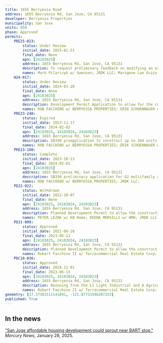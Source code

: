```yaml
---
title: 1655 Berryessa Road
address: 1655 Berryessa Rd, San Jose, CA 95131
developer: Berryessa Properties
municipality: San Jose
units: 850
phase: Approved
permits:
    PRE25-023:
        status: Under Review
        initial_date: 2025-01-21
        final_date: None
        apn: [24103025]
        address: 1655 Berryessa Rd, San Jose, CA 95131
        description: To request preliminary feedback on modifying an existing Planned Development entitlement to allow 100% residential.
        names: Mark Pilarczyk w/ Swenson; JRDK LLC; Marigene Lao Guico w/ GREEN VALLEY CORPORATION;
    H24-017:
        status: Under Review
        initial_date: 2024-03-28
        final_date: None
        apn: [24103025]
        address: 1655 Berryessa Rd, San Jose, CA 95131
        description: Development Permit Application to allow for the construction of up to 62 dwelling units in nine buildings on an approximately 2.09-net-acre site.
        names: ROB FACCHINO w/ BERRYESSA PROPERTIES; ERIK SCHOENNAUER w/ The Schoennauer Company; DEENA MORSILLI w/ HMH;
    PRE23-240:
        status: Expired
        initial_date: 2023-11-17
        final_date: 2024-02-02
        apn: [24103025, 24103024, 24103023]
        address: 1655 Berryessa Rd, San Jose, CA 95131
        description: SB330 preapplication to construct up to 344 units ranging from townhomes, condos apartments and single family homes
        names: ROB FACCHINO w/ BERRYESSA PROPERTIES; ERIK SCHOENNAUER w/ The Schoennauer Company; JRDK LLC;
    PRE23-180:
        status: Complete
        initial_date: 2023-10-13
        final_date: 2024-02-02
        apn: [24103025]
        address: 1655 Berryessa Rd, San Jose, CA 95131
        description: SB330 preliminary application for 62 multifamily attached townhomes in approximately 9 buildings
        names: ROB FACCHINO w/ BERRYESSA PROPERTIES; JRDK LLC;
    PD22-022:
        status: Withdrawn
        initial_date: 2022-10-07
        final_date: None
        apn: [24103025, 24103024, 24103023]
        address: 1655 Berryessa Rd, San Jose, CA 95131
        description: Planned Development Permit to allow the construction of a seven-story residential building with up to 105 residential condominium units on an approximately 1.15-gross acre vacant site
        names: PETER LEZAK w/ KB Home; DEENA MORSILLI w/ HMH; JRDK LLC;
    PD21-009:
        status: Approved
        initial_date: 2021-06-28
        final_date: 2023-06-13
        apn: [24103025, 24103024, 24103023]
        address: 1655 Berryessa Rd, San Jose, CA 95131
        description: Planned Development Permit to allow the construction of the first phase (Blocks A, B, and C, including 24 detached single family homes and 24 attached townhome units), and a Master Plan to establish a general site layout, public and private street layout, grading & drainage patterns and utility layout, and the future construction of up to 455,000-square feet of commercial space, a 0.91-acre park, and up to 850 residential units, including on-site affordable units, and the demolition of an existing light industrial facility (9,740 square feet) and surface parking lot, and the removal of two ordinance-size trees and 96 non-ordinance trees.
        names: Robert Facchino II w/ Terracommercial Real Estate Corp; Robert Facchino w/ TERRACOMMERCIAL REAL ESTATE CORP; ERIK SCHOENNAUER;
    PDC18-036:
        status: Approved
        initial_date: 2018-11-01
        final_date: 2023-06-13
        apn: [24103025, 24103024, 24103023]
        address: 1655 Berryessa Rd, San Jose, CA 95131
        description: Rezoning from the LI Light Industrial and A Agricultural Zoning Districts to the R-M(PD) and CP(PD) Planned Development Zoning Districts to allow up to 455,000-square feet of commercial office space and up to 820 residential units on a 13.05-gross acre site.
        names: Robert Facchino II w/ Terracommercial Real Estate Corp; Berryessa Properties; ERIK SCHOENNAUER; STICKLER MAUREEN TRUSTEE & ET AL;
geometry: [37.37301511141891, -121.87731946207253]
published: True
---
```

## In the news

["San Jose affordable housing development could sprout near BART stop."](https://www.mercurynews.com/2025/01/28/san-jose-home-housing-affordable-build-property-develop-real-estate/) *Mercury News*, January 28, 2025.
